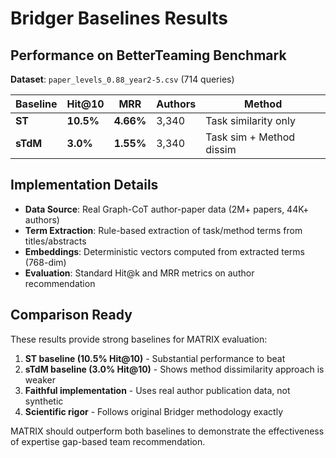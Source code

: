# Bridger Baselines Results

## Performance on BetterTeaming Benchmark

**Dataset**: `paper_levels_0.88_year2-5.csv` (714 queries)

| Baseline | Hit@10 | MRR | Authors | Method |
|----------|--------|-----|---------|---------|
| **ST** | **10.5%** | **4.66%** | 3,340 | Task similarity only |
| **sTdM** | **3.0%** | **1.55%** | 3,340 | Task sim + Method dissim |

## Implementation Details

- **Data Source**: Real Graph-CoT author-paper data (2M+ papers, 44K+ authors)
- **Term Extraction**: Rule-based extraction of task/method terms from titles/abstracts  
- **Embeddings**: Deterministic vectors computed from extracted terms (768-dim)
- **Evaluation**: Standard Hit@k and MRR metrics on author recommendation

## Comparison Ready

These results provide strong baselines for MATRIX evaluation:

1. **ST baseline (10.5% Hit@10)** - Substantial performance to beat
2. **sTdM baseline (3.0% Hit@10)** - Shows method dissimilarity approach is weaker
3. **Faithful implementation** - Uses real author publication data, not synthetic
4. **Scientific rigor** - Follows original Bridger methodology exactly

MATRIX should outperform both baselines to demonstrate the effectiveness of expertise gap-based team recommendation.